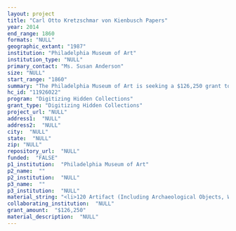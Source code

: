 ```yaml
--- 
layout: project 
title: "Carl Otto Kretzschmar von Kienbusch Papers"
year: 2014
end_range: 1860
formats: "NULL"
geographic_extant: "1987"
institution: "Philadelphia Museum of Art"
institution_type: "NULL"
primary_contact: "Ms. Susan Anderson"
size: "NULL"
start_range: "1860"
summary: "The Philadelphia Museum of Art is seeking a $126,250 grant to support the processing of the papers of Carl Otto Kretzschmar von Kienbusch (1884-1976), a noted 20th-century collector of arms and armor. In 1977, he bequeathed his entire collection, along with its important library and archive, to the Museum. The first collaboration between the Museum's Library and Archives and a recently-appointed Associate Curator of Arms and Armor, this project will make this significant record detailing one of the most important arms and armor collections in the world available to a broad public."
hc_id: "11926022"
program: "Digitizing Hidden Collections"
grant_type: "Digitizing Hidden Collections"
project_url: "NULL"
address1:  "NULL"
address2:  "NULL"
city:  "NULL"
state:  "NULL"
zip: "NULL"
repository_url:  "NULL"
funded:  "FALSE"
p1_institution:  "Philadelphia Museum of Art"
p2_name:  ""
p2_institution:  "NULL"
p3_name:  ""
p3_institution:  "NULL"
material_string: "<li>120 Artifact (Including Archaeological Objects, Weapons, Machinery, Instruments, Costumes, Textiles, Ceramics, Glass, Furniture, Etc.), Ephemera, Image, Manuscript, Text (Including Electronic Texts)</li>"
collaborating_institution:  "NULL"
grant_amount:  "$126,250"
material_description:  "NULL"
---
```

